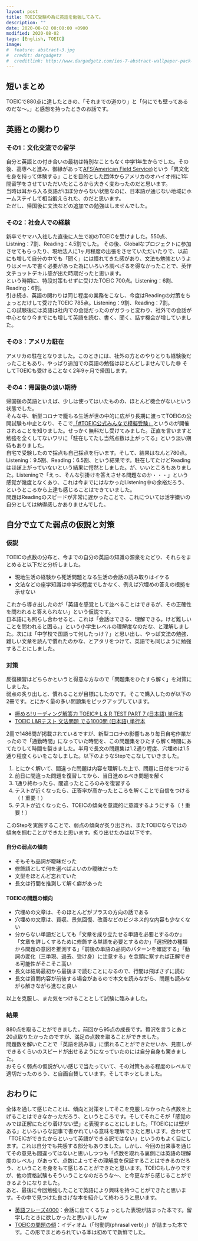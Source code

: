 ```yaml
---
layout: post
title: TOEIC受験の為に英語を勉強してみて。
description: ""
date: 2020-08-02 00:00:00 +0900
modified: 2020-08-02
tags: [English, TOEIC]
image:
#  feature: abstract-3.jpg
#  credit: dargadgetz
#  creditlink: http://www.dargadgetz.com/ios-7-abstract-wallpaper-pack-for-iphone-5-and-ipod-touch-retina/
---
```


<div> </div>

## 短いまとめ
TOEICで880点に達したときの、「それまでの道のり」と「何にでも壁ってあるのだな〜。」と感想を持ったときのお話です。

## 英語との関わり
### その1：文化交流での留学
自分と英語との付き合いの最初は特別なこともなく中学1年生からでした。その後、高専へと進み、御縁があって[AFS(American Field Service)](https://www.afs.or.jp/)という「異文化を身を持って体験する」ことを目的とした団体からアメリカのオハイオ州に1年間留学をさせていただいたところから大きく変わったのだと思います。  
当時は耳から入る英語がほぼ分からない状態なのに、日本語が通じない地域にホームステイして相当鍛えられた、のだと思います。  
ただし、帰国後に文法などの追加での勉強はしませんでした。

### その2：社会人での経験
新卒でヤマハ入社した直後に人生で初のTOEICを受けました。550点、Listning：7割、Reading：4.5割でした。
その後、Globalなプロジェクトに参加させてもらったり、現地法人に1ヶ月程度の出張をさせていただいたりで、以前にも増して自分の中でも「聞く」には慣れてきた感があり、文法も勉強というよりはメールで書く必要があった為にいろいろ調べざるを得なかったことで、英作文チョットデキル感が出た時期だったと思います。  
という時期に、特段対策もせずに受けたTOEIC 700点。Listening：6割、Reading：6割。  
引き続き、英語の関わりは同じ程度の業務をこなし、今度はReadingの対策をちょっとだけして受けたTOEIC 785点。Listening：9割、Reading：7割。  
この試験後には英語は社内での会話だったのがガラっと変わり、社外での会話が中心となり今までにも増して英語を読む、書く、聞く、話す機会が増していました。

### その3：アメリカ駐在
アメリカの駐在となりました。このときには、社外の方とのやりとりも経験後だったこともあり、やっぱり追加での英語の勉強はほとんどしませんでした😅 そしてTOEICも受けることなく2年9ヶ月で帰国します。

### その4：帰国後の淡い期待
帰国後の英語といえば、少しは使ってはいたものの、ほとんど機会がないという状態でした。  
そんな中、新型コロナで籠もる生活が世の中的に広がり長期に渡ってTOEICの公開試験も中止となり、そこで[「#TOEIC公式みんなで模擬受験」](https://www.iibc-global.org/toeic/support/youtube_test.html)というのが開催されることを知りました。せっかく無料だし受けてみました。正直を言いますと勉強を全くしてないワリに「駐在してたし当然点数は上がってる」という淡い期待もありました。  
自宅で受験したので採点も自己採点を行います。そして、結果はなんと780点。Listening：9.5割、Reading：6.5割、という結果です。駐在してたけどReadingはほぼ上がっていないという結果に愕然としました。が、いいところもありました。Listeningで「えっ、そんな引掛けを答えさせる問題なのか・・・」という感覚が幾度となくあり、これは今までにはなかったListening中の余裕だろう、というところから上達も感じることはできていました。  
問題はReadingのスピードが非常に遅かったことで、これについては活字嫌いの自分としては納得感しかありませんでした。

## 自分で立てた弱点の仮説と対策
### 仮説
TOEICの点数の分布と、今までの自分の英語の知識の源泉をたどり、それらをまとめると以下だと分析しました。
- 現地生活の経験から死活問題となる生活の会話の読み取りはイケる
- 文法などの座学知識は中学校程度でしかなく、例えば穴埋めの答えの根拠を示せない

これから導き出したのが「英語を感覚として並べることはできるが、その正確性を問われると答えられない」という仮説です。  
日本語にも照らし合わせると、これは「会話はできる、理解できる。けど難しいことを問われると困る。」という小学生レベルの理解度なのだな、と理解しました。次には「中学校で国語って何したっけ？」と思い出し、やっぱ文法の勉強、難しい文章を読んで慣れたのかな、とアタリをつけて、英語でも同じように勉強することにしました。  

### 対策
反復練習はどちらかというと得意な方なので「問題集をひたすら解く」を対策にしました。  
弱点の炙り出しと、慣れることが目標にしたのです。そこで購入したのが以下の2冊です。とにかく量の多い問題集をピックアップしています。

- [極めろ!リーディング解答力 TOEIC® L & R TEST PART 7 (日本語) 単行本](https://www.amazon.co.jp/gp/product/4883196763)
- [TOEIC L&Rテスト 文法問題 でる1000問 (日本語) 単行本](https://www.amazon.co.jp/gp/product/4866390832)

2冊で1486問が掲載されているですが、新型コロナの影響もあり毎日自宅作業だったので「通勤時間」になっていた時間を、この問題集をひたすら解く時間にあてたりして時間を裂きました。半月で長文の問題集は1.2通り程度、穴埋めは1.5通り程度くらいをこなしました。以下のようなStepでこなしていきました。  

1. とにかく解いて、間違った問題は内容を理解した上で、問題に日付をつける
2. 前日に間違った問題を復習してから、当日進めるべき問題を解く
3. 1通り終わったら、間違ったところのみを復習する
4. テストが近くなったら、正答率が高かったところを解くことで自信をつける（！重要！）
5. テストが近くなったら、TOEICの傾向を意識的に意識するようにする（！重要！）

このStepを実施することで、弱点の傾向が炙り出され、またTOEICならではの傾向を掴むことができたと思います。炙り出せたのは以下です。  

#### 自分の弱点の傾向
- そもそも品詞が曖昧だった
- 修飾語として何を選べばよいのか曖昧だった
- 文型をほとんど忘れていた
- 長文は行間を推測して解く癖があった

#### TOEICの問題の傾向
- 穴埋めの文章は、そのほとんどがプラスの方向の話である
- 穴埋めの文章は、買収、景気回復、改善などのビジネス的な内容も少なくない
- 分からない単語だとしても「文章を成り立たせる単語を必要とするのか」「文章を詳しくするために修飾する単語を必要とするのか」「選択肢の種類から問題の意図を推測する」「前後の単語の品詞のパターンを確認する」「動詞の変化（三単現、過去、受け身）に注意する」を念頭に察すれば正解できる可能性がそこそこ高い
- 長文は結局最初から最後まで読むことになるので、行間は飛ばさずに読む
- 長文は質問内容が前後する場合があるので本文を読みながら、問題も読みながら解きながら進むと良い

以上を克服し、また気をつけることとして試験に臨みました。

### 結果
880点を取ることができました。前回から95点の成長です。贅沢を言うとあと20点取りたかったのですが、満足の点数を取ることができました。  
問題数を解いたことで「英語を読み事」に慣れることができたせいか、見直しができるくらいのスピードが出せるようになっていたのには自分自身も驚きました。  
おそらく弱点の仮説がいい感じで当たっていて、その対策もある程度のレベルで適切だったのろう、と自画自賛しています。そしてホッとしました。

## おわりに
全体を通して感じたことは、傾向と対策をしてそこを克服しなかったら点数を上げることはできなかっただろう、というところです。そしてそれこそが「感覚のみでは正解にたどり着けない壁」と表現することにしました。「TOEICには壁がある」といろいろな記事で書かれている意味を理解できたと思います。合わせて「TOEICができたからといって英語ができる訳ではない」というのもよく目にします。これは自分でも共感する部分もありました。しかし、今回の出来事を通じてその意見も間違ってはないと思いしつつも「点数を取れる裏側には英語の理解度のレベル」があって、点数によってその理解度を保証することはできるのだろう、ということを身をもて感じることができたと思います。TOEICもしかりですが、他の資格試験もそういうことなのだろうな〜、と今更ながら感じることができるようになりました。  
あと、最後に今回勉強したことで英語により興味を持つことができたと思います。その中で見つけた良さげな本を紹介して終わろうと思います。

- [英語フレーズ4000](https://books.rakuten.co.jp/rb/3654351/)：会話に出てくるちょっとした表現が詰まった本です。留学したときに欲しかったと思いましたw
- [TOEICの問題の傾](https://books.rakuten.co.jp/rb/4070188/)：イディオム（「句動詞(phrasal verb)」）が詰まった本です。この形でまとめられている本は初めてで新鮮でした。
